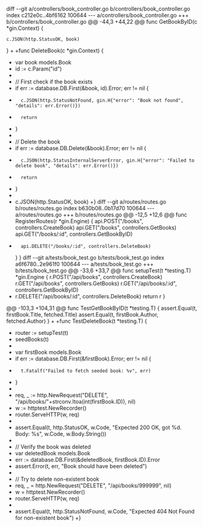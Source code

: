 diff --git a/controllers/book_controller.go b/controllers/book_controller.go
index c212e0c..4bf6162 100644
--- a/controllers/book_controller.go
+++ b/controllers/book_controller.go
@@ -44,3 +44,22 @@ func GetBookByID(c *gin.Context) {
 
 	c.JSON(http.StatusOK, book)
 }
+
+func DeleteBook(c *gin.Context) {
+	var book models.Book
+	id := c.Param("id")
+
+	// First check if the book exists
+	if err := database.DB.First(&book, id).Error; err != nil {
+		c.JSON(http.StatusNotFound, gin.H{"error": "Book not found", "details": err.Error()})
+		return
+	}
+
+	// Delete the book
+	if err := database.DB.Delete(&book).Error; err != nil {
+		c.JSON(http.StatusInternalServerError, gin.H{"error": "Failed to delete book", "details": err.Error()})
+		return
+	}
+
+	c.JSON(http.StatusOK, book)
+}
diff --git a/routes/routes.go b/routes/routes.go
index b630b08..0b17d70 100644
--- a/routes/routes.go
+++ b/routes/routes.go
@@ -12,5 +12,6 @@ func RegisterRoutes(r *gin.Engine) {
 		api.POST("/books", controllers.CreateBook)
 		api.GET("/books", controllers.GetBooks)
 		api.GET("/books/:id", controllers.GetBookByID)
+		api.DELETE("/books/:id", controllers.DeleteBook)
 	}
 }
diff --git a/tests/book_test.go b/tests/book_test.go
index a6f6780..2e961f0 100644
--- a/tests/book_test.go
+++ b/tests/book_test.go
@@ -33,6 +33,7 @@ func setupTest(t *testing.T) *gin.Engine {
 	r.POST("/api/books", controllers.CreateBook)
 	r.GET("/api/books", controllers.GetBooks)
 	r.GET("/api/books/:id", controllers.GetBookByID)
+	r.DELETE("/api/books/:id", controllers.DeleteBook)
 	return r
 }
 
@@ -103,3 +104,31 @@ func TestGetBookByID(t *testing.T) {
 	assert.Equal(t, firstBook.Title, fetched.Title)
 	assert.Equal(t, firstBook.Author, fetched.Author)
 }
+
+func TestDeleteBook(t *testing.T) {
+	router := setupTest(t)
+	seedBooks(t)
+
+	var firstBook models.Book
+	if err := database.DB.First(&firstBook).Error; err != nil {
+		t.Fatalf("Failed to fetch seeded book: %v", err)
+	}
+
+	req, _ := http.NewRequest("DELETE", "/api/books/"+strconv.Itoa(int(firstBook.ID)), nil)
+	w := httptest.NewRecorder()
+	router.ServeHTTP(w, req)
+
+	assert.Equal(t, http.StatusOK, w.Code, "Expected 200 OK, got %d. Body: %s", w.Code, w.Body.String())
+
+	// Verify the book was deleted
+	var deletedBook models.Book
+	err := database.DB.First(&deletedBook, firstBook.ID).Error
+	assert.Error(t, err, "Book should have been deleted")
+
+	// Try to delete non-existent book
+	req, _ = http.NewRequest("DELETE", "/api/books/999999", nil)
+	w = httptest.NewRecorder()
+	router.ServeHTTP(w, req)
+
+	assert.Equal(t, http.StatusNotFound, w.Code, "Expected 404 Not Found for non-existent book")
+}
